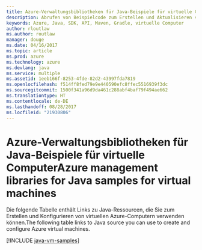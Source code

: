 ```yaml
---
title: Azure-Verwaltungsbibliotheken für Java-Beispiele für virtuelle Computer
description: Abrufen von Beispielcode zum Erstellen und Aktualisieren von virtuellen Azure-Computern mit den Azure-Verwaltungsbibliotheken für Java
keywords: Azure, Java, SDK, API, Maven, Gradle, virtuelle Computer
author: rloutlaw
ms.author: routlaw
manager: douge
ms.date: 04/16/2017
ms.topic: article
ms.prod: azure
ms.technology: azure
ms.devlang: java
ms.service: multiple
ms.assetid: 1eeb166f-8253-4fde-82d2-43997fda7819
ms.openlocfilehash: f514ff8fed79e9e440590efc8ffec5516939f3dc
ms.sourcegitcommit: 1500f341a96d9da461c288abf4baf79f494ae662
ms.translationtype: HT
ms.contentlocale: de-DE
ms.lasthandoff: 08/28/2017
ms.locfileid: "21930806"
---
```

# <a name="azure-management-libraries-for-java-samples-for-virtual-machines"></a><span data-ttu-id="0eed2-104">Azure-Verwaltungsbibliotheken für Java-Beispiele für virtuelle Computer</span><span class="sxs-lookup"><span data-stu-id="0eed2-104">Azure management libraries for Java samples for virtual machines</span></span>

<span data-ttu-id="0eed2-105">Die folgende Tabelle enthält Links zu Java-Ressourcen, die Sie zum Erstellen und Konfigurieren von virtuellen Azure-Computern verwenden können.</span><span class="sxs-lookup"><span data-stu-id="0eed2-105">The following table links to Java source you can use to create and configure Azure virtual machines.</span></span>

[!INCLUDE [java-vm-samples](includes/java-vm-samples.md)]